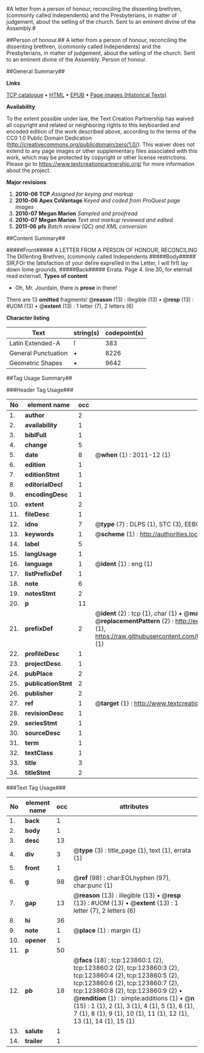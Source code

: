 #A letter from a person of honour, reconciling the dissenting brethren, (commonly called Independents) and the Presbyterians, in matter of judgement, about the setling of the church. Sent to an eminent divine of the Assembly.#

##Person of honour.##
A letter from a person of honour, reconciling the dissenting brethren, (commonly called Independents) and the Presbyterians, in matter of judgement, about the setling of the church. Sent to an eminent divine of the Assembly.
Person of honour.

##General Summary##

**Links**

[TCP catalogue](http://www.ota.ox.ac.uk/tcp/)  • 
[HTML](http://tei.it.ox.ac.uk/tcp/Texts-HTML/free/A87/A87934.html)  • 
[EPUB](http://tei.it.ox.ac.uk/tcp/Texts-EPUB/free/A87/A87934.epub) • 
[Page images (Historical Texts)](https://historicaltexts.jisc.ac.uk/eebo-99871449e)

**Availability**

To the extent possible under law, the Text Creation Partnership has waived all copyright and related or neighboring rights to this keyboarded and encoded edition of the work described above, according to the terms of the CC0 1.0 Public Domain Dedication (http://creativecommons.org/publicdomain/zero/1.0/). This waiver does not extend to any page images or other supplementary files associated with this work, which may be protected by copyright or other license restrictions. Please go to https://www.textcreationpartnership.org/ for more information about the project.

**Major revisions**

1. __2010-06__ __TCP__ *Assigned for keying and markup*
1. __2010-06__ __Apex CoVantage__ *Keyed and coded from ProQuest page images*
1. __2010-07__ __Megan Marion__ *Sampled and proofread*
1. __2010-07__ __Megan Marion__ *Text and markup reviewed and edited*
1. __2011-06__ __pfs__ *Batch review (QC) and XML conversion*

##Content Summary##

#####Front#####
A LETTER FROM A PERSON OF HONOUR, RECONCILING The Diſſenting Brethren, (commonly called Independents
#####Body#####
SIR,FOr the ſatisfaction of your deſire expreſſed in the Letter, I will firſt lay down ſome grounds,
#####Back#####
Errata. Page 4. line 30, for eternall read externall.
**Types of content**

  * Oh, Mr. Jourdain, there is **prose** in there!

There are 13 **omitted** fragments! 
 @__reason__ (13) : illegible (13)  •  @__resp__ (13) : #UOM (13)  •  @__extent__ (13) : 1 letter (7), 2 letters (6)

**Character listing**


|Text|string(s)|codepoint(s)|
|---|---|---|
|Latin Extended-A|ſ|383|
|General Punctuation|•|8226|
|Geometric Shapes|▪|9642|

##Tag Usage Summary##

###Header Tag Usage###

|No|element name|occ|attributes|
|---|---|---|---|
|1.|__author__|2||
|2.|__availability__|1||
|3.|__biblFull__|1||
|4.|__change__|5||
|5.|__date__|8| @__when__ (1) : 2011-12 (1)|
|6.|__edition__|1||
|7.|__editionStmt__|1||
|8.|__editorialDecl__|1||
|9.|__encodingDesc__|1||
|10.|__extent__|2||
|11.|__fileDesc__|1||
|12.|__idno__|7| @__type__ (7) : DLPS (1), STC (3), EEBO-CITATION (1), PROQUEST (1), VID (1)|
|13.|__keywords__|1| @__scheme__ (1) : http://authorities.loc.gov/ (1)|
|14.|__label__|5||
|15.|__langUsage__|1||
|16.|__language__|1| @__ident__ (1) : eng (1)|
|17.|__listPrefixDef__|1||
|18.|__note__|6||
|19.|__notesStmt__|2||
|20.|__p__|11||
|21.|__prefixDef__|2| @__ident__ (2) : tcp (1), char (1)  •  @__matchPattern__ (2) : ([0-9\-]+):([0-9IVX]+) (1), (.+) (1)  •  @__replacementPattern__ (2) : http://eebo.chadwyck.com/downloadtiff?vid=$1&page=$2 (1), https://raw.githubusercontent.com/textcreationpartnership/Texts/master/tcpchars.xml#$1 (1)|
|22.|__profileDesc__|1||
|23.|__projectDesc__|1||
|24.|__pubPlace__|2||
|25.|__publicationStmt__|2||
|26.|__publisher__|2||
|27.|__ref__|1| @__target__ (1) : http://www.textcreationpartnership.org/docs/. (1)|
|28.|__revisionDesc__|1||
|29.|__seriesStmt__|1||
|30.|__sourceDesc__|1||
|31.|__term__|1||
|32.|__textClass__|1||
|33.|__title__|3||
|34.|__titleStmt__|2||


###Text Tag Usage###

|No|element name|occ|attributes|
|---|---|---|---|
|1.|__back__|1||
|2.|__body__|1||
|3.|__desc__|13||
|4.|__div__|3| @__type__ (3) : title_page (1), text (1), errata (1)|
|5.|__front__|1||
|6.|__g__|98| @__ref__ (98) : char:EOLhyphen (97), char:punc (1)|
|7.|__gap__|13| @__reason__ (13) : illegible (13)  •  @__resp__ (13) : #UOM (13)  •  @__extent__ (13) : 1 letter (7), 2 letters (6)|
|8.|__hi__|36||
|9.|__note__|1| @__place__ (1) : margin (1)|
|10.|__opener__|1||
|11.|__p__|50||
|12.|__pb__|18| @__facs__ (18) : tcp:123860:1 (2), tcp:123860:2 (2), tcp:123860:3 (2), tcp:123860:4 (2), tcp:123860:5 (2), tcp:123860:6 (2), tcp:123860:7 (2), tcp:123860:8 (2), tcp:123860:9 (2)  •  @__rendition__ (1) : simple:additions (1)  •  @__n__ (15) : 1 (1), 2 (1), 3 (1), 4 (1), 5 (1), 6 (1), 7 (1), 8 (1), 9 (1), 10 (1), 11 (1), 12 (1), 13 (1), 14 (1), 15 (1)|
|13.|__salute__|1||
|14.|__trailer__|1||
